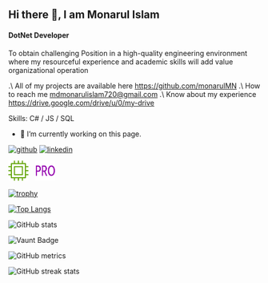 ## Hi there 👋, I am  Monarul Islam
#### DotNet Developer

To obtain challenging Position in a high-quality engineering environment where my resourceful experience and academic skills will add value organizational operation

.\ All of my projects are available here  https://github.com/monarulMN
.\ How to reach me mdmonarulislam720@gmail.com
.\ Know about my experience https://drive.google.com/drive/u/0/my-drive

Skills: C# / JS / SQL 

- 🔭 I’m currently working on this page. 


[<img src='https://cdn.jsdelivr.net/npm/simple-icons@3.0.1/icons/github.svg' alt='github' height='40'>](https://github.com/monarulMN)  [<img src='https://cdn.jsdelivr.net/npm/simple-icons@3.0.1/icons/linkedin.svg' alt='linkedin' height='40'>](https://www.linkedin.com/in/https://www.linkedin.com/in/md-monarul-islam-3a1a0a265//)  

<a href='https://docs.github.com/en/developers'><img src='https://raw.githubusercontent.com/acervenky/animated-github-badges/master/assets/devbadge.gif' width='40' height='40'></a> <a href='https://github.com/pricing'><img src='https://raw.githubusercontent.com/acervenky/animated-github-badges/master/assets/pro.gif' width='40' height='40'></a> 

[![trophy](https://github-profile-trophy.vercel.app/?username=monarulMN)](https://github.com/ryo-ma/github-profile-trophy)

[![Top Langs](https://github-readme-stats.vercel.app/api/top-langs/?username=monarulMN)](https://github.com/anuraghazra/github-readme-stats)

![GitHub stats](https://github-readme-stats.vercel.app/api?username=monarulMN&show_icons=true&count_private=true)  

![Vaunt Badge](https://api.vaunt.dev/v1/github/entities/monarulMN/contributions?format=svg&private=true)  

![GitHub metrics](https://metrics.lecoq.io/monarulMN)  

![GitHub streak stats](https://streak-stats.demolab.com/?user=monarulMN)  

